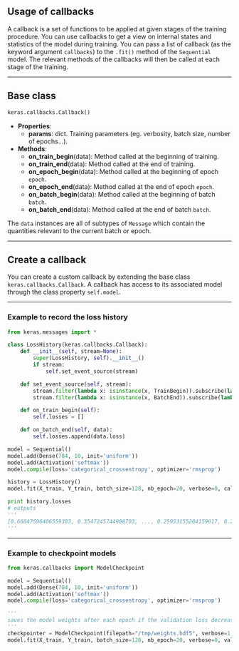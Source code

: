 ## Usage of callbacks

A callback is a set of functions to be applied at given stages of the training procedure. You can use callbacks to get a view on internal states and statistics of the model during training. You can pass a list of callback (as the keyword argument `callbacks`) to the `.fit()` method of the `Sequential` model. The relevant methods of the callbacks will then be called at each stage of the training. 

---

## Base class

```python
keras.callbacks.Callback()
```
- __Properties__:
    - __params__: dict. Training parameters (eg. verbosity, batch size, number of epochs...).
- __Methods__:
    - __on_train_begin__(data): Method called at the beginning of training.
    - __on_train_end__(data): Method called at the end of training.
    - __on_epoch_begin__(data): Method called at the beginning of epoch `epoch`.
    - __on_epoch_end__(data): Method called at the end of epoch `epoch`.
    - __on_batch_begin__(data): Method called at the beginning of batch `batch`.
    - __on_batch_end__(data): Method called at the end of batch `batch`.

The `data` instances are all of subtypes of `Message` which contain the quantities relevant to the current batch or epoch.

---


## Create a callback

You can create a custom callback by extending the base class `keras.callbacks.Callback`. A callback has access to its associated model through the class property `self.model`.

---

### Example to record the loss history

```python
from keras.messages import *

class LossHistory(keras.callbacks.Callback):
    def __init__(self, stream=None):
        super(LossHistory, self).__init__()
        if stream:
            self.set_event_source(stream)

    def set_event_source(self, stream):
        stream.filter(lambda x: isinstance(x, TrainBegin)).subscribe(lambda x: self.on_train_begin(x))
        stream.filter(lambda x: isinstance(x, BatchEnd)).subscribe(lambda x: self.on_batch_end(x))

    def on_train_begin(self):
        self.losses = []

    def on_batch_end(self, data):
        self.losses.append(data.loss)

model = Sequential()
model.add(Dense(784, 10, init='uniform'))
model.add(Activation('softmax'))
model.compile(loss='categorical_crossentropy', optimizer='rmsprop')

history = LossHistory()
model.fit(X_train, Y_train, batch_size=128, nb_epoch=20, verbose=0, callbacks=[history])

print history.losses
# outputs
'''
[0.66047596406559383, 0.3547245744908703, ..., 0.25953155204159617, 0.25901699725311789]
'''
```

---

### Example to checkpoint models

```python
from keras.callbacks import ModelCheckpoint

model = Sequential()
model.add(Dense(784, 10, init='uniform'))
model.add(Activation('softmax'))
model.compile(loss='categorical_crossentropy', optimizer='rmsprop')

'''
saves the model weights after each epoch if the validation loss decreased
'''
checkpointer = ModelCheckpoint(filepath="/tmp/weights.hdf5", verbose=1, save_best_only=True)
model.fit(X_train, Y_train, batch_size=128, nb_epoch=20, verbose=0, validation_data=(X_test, Y_test), callbacks=[checkpointer])

```

